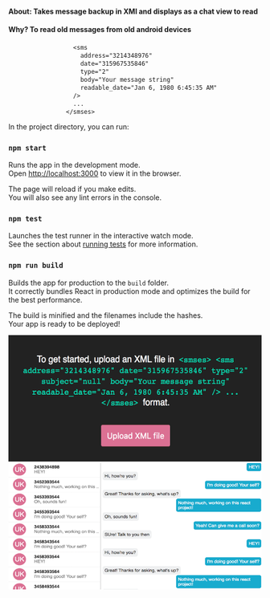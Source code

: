 #### About: Takes message backup in XMl and displays as a chat view to read
#### Why? To read old messages from old android devices

```js<smses>
                  <sms
                    address="3214348976"
                    date="315967535846"
                    type="2"
                    body="Your message string"
                    readable_date="Jan 6, 1980 6:45:35 AM"
                  />
                  ...
                </smses>
```

In the project directory, you can run:

### `npm start`

Runs the app in the development mode.<br>
Open [http://localhost:3000](http://localhost:3000) to view it in the browser.

The page will reload if you make edits.<br>
You will also see any lint errors in the console.

### `npm test`

Launches the test runner in the interactive watch mode.<br>
See the section about [running tests](#running-tests) for more information.

### `npm run build`

Builds the app for production to the `build` folder.<br>
It correctly bundles React in production mode and optimizes the build for the best performance.

The build is minified and the filenames include the hashes.<br>
Your app is ready to be deployed!

![ScreenShot](https://raw.githubusercontent.com/NazimAmin/Android-SMS-backup-viewer/master/example-file/main.png "Main View")
![ScreenShot](https://raw.githubusercontent.com/NazimAmin/Android-SMS-backup-viewer/master/example-file/chat.png "Second View")
